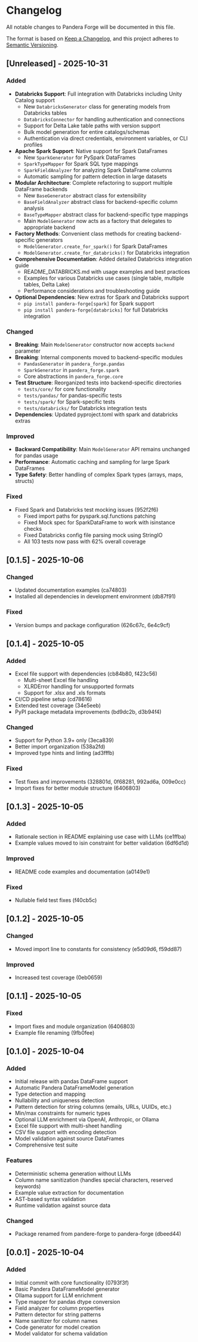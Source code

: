 # Changelog

All notable changes to Pandera Forge will be documented in this file.

The format is based on [Keep a Changelog](https://keepachangelog.com/en/1.0.0/),
and this project adheres to [Semantic Versioning](https://semver.org/spec/v2.0.0.html).

## [Unreleased] - 2025-10-31

### Added
- **Databricks Support**: Full integration with Databricks including Unity Catalog support
  - New `DatabricksGenerator` class for generating models from Databricks tables
  - `DatabricksConnector` for handling authentication and connections
  - Support for Delta Lake table paths with version support
  - Bulk model generation for entire catalogs/schemas
  - Authentication via direct credentials, environment variables, or CLI profiles
- **Apache Spark Support**: Native support for Spark DataFrames
  - New `SparkGenerator` for PySpark DataFrames
  - `SparkTypeMapper` for Spark SQL type mappings
  - `SparkFieldAnalyzer` for analyzing Spark DataFrame columns
  - Automatic sampling for pattern detection in large datasets
- **Modular Architecture**: Complete refactoring to support multiple DataFrame backends
  - New `BaseGenerator` abstract class for extensibility
  - `BaseFieldAnalyzer` abstract class for backend-specific column analysis
  - `BaseTypeMapper` abstract class for backend-specific type mappings
  - Main `ModelGenerator` now acts as a factory that delegates to appropriate backend
- **Factory Methods**: Convenient class methods for creating backend-specific generators
  - `ModelGenerator.create_for_spark()` for Spark DataFrames
  - `ModelGenerator.create_for_databricks()` for Databricks integration
- **Comprehensive Documentation**: Added detailed Databricks integration guide
  - README_DATABRICKS.md with usage examples and best practices
  - Examples for various Databricks use cases (single table, multiple tables, Delta Lake)
  - Performance considerations and troubleshooting guide
- **Optional Dependencies**: New extras for Spark and Databricks support
  - `pip install pandera-forge[spark]` for Spark support
  - `pip install pandera-forge[databricks]` for full Databricks integration

### Changed
- **Breaking**: Main `ModelGenerator` constructor now accepts `backend` parameter
- **Breaking**: Internal components moved to backend-specific modules
  - `PandasGenerator` in `pandera_forge.pandas`
  - `SparkGenerator` in `pandera_forge.spark`
  - Core abstractions in `pandera_forge.core`
- **Test Structure**: Reorganized tests into backend-specific directories
  - `tests/core/` for core functionality
  - `tests/pandas/` for pandas-specific tests
  - `tests/spark/` for Spark-specific tests
  - `tests/databricks/` for Databricks integration tests
- **Dependencies**: Updated pyproject.toml with spark and databricks extras

### Improved
- **Backward Compatibility**: Main `ModelGenerator` API remains unchanged for pandas usage
- **Performance**: Automatic caching and sampling for large Spark DataFrames
- **Type Safety**: Better handling of complex Spark types (arrays, maps, structs)

### Fixed
- Fixed Spark and Databricks test mocking issues (952f2f6)
  - Fixed import paths for pyspark.sql.functions patching
  - Fixed Mock spec for SparkDataFrame to work with isinstance checks
  - Fixed Databricks config file parsing mock using StringIO
  - All 103 tests now pass with 62% overall coverage

## [0.1.5] - 2025-10-06

### Changed
- Updated documentation examples (ca74803)
- Installed all dependencies in development environment (db87f91)

### Fixed
- Version bumps and package configuration (626c67c, 6e4c9cf)

## [0.1.4] - 2025-10-05

### Added
- Excel file support with dependencies (cb84b80, f423c56)
  - Multi-sheet Excel file handling
  - XLRDError handling for unsupported formats
  - Support for .xlsx and .xls formats
- CI/CD pipeline setup (cd78616)
- Extended test coverage (34e5eeb)
- PyPI package metadata improvements (bd9dc2b, d3b94f4)

### Changed
- Support for Python 3.9+ only (3eca839)
- Better import organization (538a2fd)
- Improved type hints and linting (ad3fffb)

### Fixed
- Test fixes and improvements (328801d, 0f68281, 992ad6a, 009e0cc)
- Import fixes for better module structure (6406803)

## [0.1.3] - 2025-10-05

### Added
- Rationale section in README explaining use case with LLMs (ce1ffba)
- Example values moved to isin constraint for better validation (6df6d1d)

### Improved
- README code examples and documentation (a0149e1)

### Fixed
- Nullable field test fixes (f40cb5c)

## [0.1.2] - 2025-10-05

### Changed
- Moved import line to constants for consistency (e5d09d6, f59dd87)

### Improved
- Increased test coverage (0eb0659)

## [0.1.1] - 2025-10-05

### Fixed
- Import fixes and module organization (6406803)
- Example file renaming (9fb0fee)

## [0.1.0] - 2025-10-04

### Added
- Initial release with pandas DataFrame support
- Automatic Pandera DataFrameModel generation
- Type detection and mapping
- Nullability and uniqueness detection
- Pattern detection for string columns (emails, URLs, UUIDs, etc.)
- Min/max constraints for numeric types
- Optional LLM enrichment via OpenAI, Anthropic, or Ollama
- Excel file support with multi-sheet handling
- CSV file support with encoding detection
- Model validation against source DataFrames
- Comprehensive test suite

### Features
- Deterministic schema generation without LLMs
- Column name sanitization (handles special characters, reserved keywords)
- Example value extraction for documentation
- AST-based syntax validation
- Runtime validation against source data

### Changed
- Package renamed from pandere-forge to pandera-forge (dbeed44)

## [0.0.1] - 2025-10-04

### Added
- Initial commit with core functionality (0793f3f)
- Basic Pandera DataFrameModel generator
- Ollama support for LLM enrichment
- Type mapper for pandas dtype conversion
- Field analyzer for column properties
- Pattern detector for string patterns
- Name sanitizer for column names
- Code generator for model creation
- Model validator for schema validation
